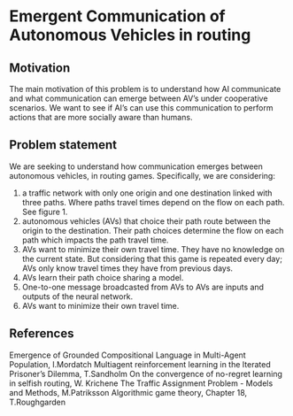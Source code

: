 # Emergent Communication of Autonomous Vehicles in routing
## Motivation
The main motivation of this problem is to understand how AI communicate and what communication can emerge between AV’s under cooperative scenarios. We want to see if AI’s can use this communication to perform actions that are more socially aware than humans. 

## Problem statement
We are seeking to understand how communication emerges between autonomous vehicles, in routing games. Specifically, we are considering:

1. a traffic network with only one origin and one destination linked with three paths. Where paths travel times depend on the flow on each path. See figure 1.
2. autonomous vehicles (AVs) that choice their path route between the origin to the destination. Their path choices determine the flow on each path which impacts the path travel time.
3. AVs want to minimize their own travel time. They have no knowledge on the current state. But considering that this game is repeated every day; AVs only know travel times they have from previous days.
4. AVs learn their path choice sharing a model.
5. One-to-one message broadcasted from AVs to AVs are inputs and outputs of the neural network.
6. AVs want to minimize their own travel time.

## References
Emergence of Grounded Compositional Language in Multi-Agent Population, I.Mordatch
Multiagent reinforcement learning in the Iterated Prisoner’s Dilemma, T.Sandholm
On the convergence of no-regret learning in selfish routing, W. Krichene
The Traffic Assignment Problem - Models and Methods, M.Patriksson
Algorithmic game theory, Chapter 18, T.Roughgarden
